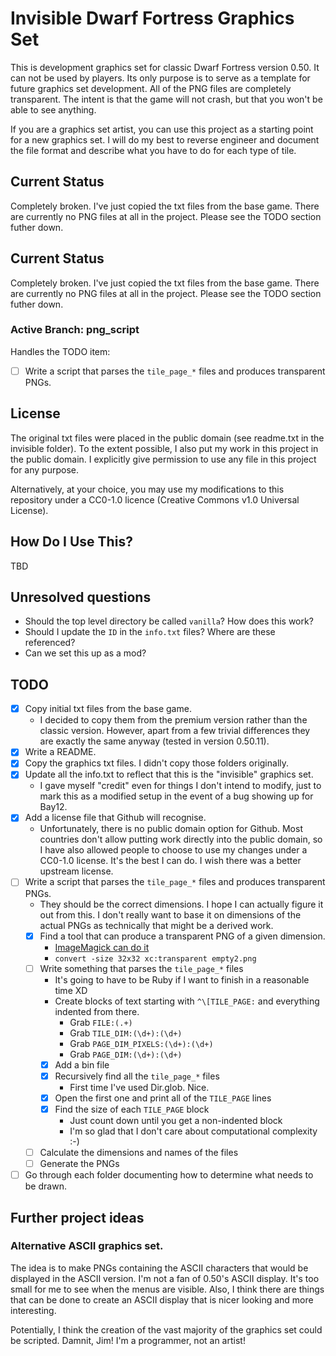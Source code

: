 # Invisible Dwarf Fortress Graphics Set

This is development graphics set for classic Dwarf Fortress version 0.50. It
can not be used by players.  Its only purpose is to serve as a template for
future graphics set development.  All of the PNG files are completely
transparent. The intent is that the game will not crash, but that you won't be
able to see anything.

If you are a graphics set artist, you can use this project as a starting
point for a new graphics set.  I will do my best to reverse engineer
and document the file format and describe what you have to do for
each type of tile.

## Current Status

Completely broken.  I've just copied the txt files from the base game.
There are currently no PNG files at all in the project.  Please see
the TODO section futher down.

## Current Status

Completely broken.  I've just copied the txt files from the base game.
There are currently no PNG files at all in the project.  Please see
the TODO section futher down.

### Active Branch: png_script

Handles the TODO item:

  - [ ] Write a script that parses the `tile_page_*` files and produces transparent PNGs.

## License

The original txt files were placed in the public domain (see readme.txt in the
invisible folder).  To the extent possible, I also put my work in this project
in the public domain.  I explicitly give permission to use any file in this
project for any purpose.

Alternatively, at your choice, you may use my modifications to this repository
under a CC0-1.0 licence (Creative Commons v1.0 Universal License).

## How Do I Use This?

TBD

## Unresolved questions

  - Should the top level directory be called `vanilla`?  How does this work?
  - Should I update the `ID` in the `info.txt` files?  Where are these
    referenced?
  - Can we set this up as a mod?

## TODO

  - [X] Copy initial txt files from the base game.
    - I decided to copy them from the premium version rather than the classic version.
      However, apart from a few trivial differences they are exactly the same anyway
      (tested in version 0.50.11).
  - [X] Write a README.
  - [X] Copy the graphics txt files.  I didn't copy those folders originally.
  - [X] Update all the info.txt to reflect that this is the "invisible" graphics set.
    - I gave myself "credit" even for things I don't intend to modify, just to mark
      this as a modified setup in the event of a bug showing up for Bay12.
  - [X] Add a license file that Github will recognise.
    - Unfortunately, there is no public domain option for Github.  Most countries
      don't allow putting work directly into the public domain, so I have also
      allowed people to choose to use my changes under a CC0-1.0 license. It's
      the best I can do.  I wish there was a better upstream license.
  - [ ] Write a script that parses the `tile_page_*` files and produces transparent PNGs.
    - They should be the correct dimensions. I hope I can actually figure it
      out from this.  I don't really want to base it on dimensions of the actual PNGs
      as technically that might be a derived work.
    - [X] Find a tool that can produce a transparent PNG of a given dimension.
      - [ImageMagick can do it](https://superuser.com/questions/294943/is-there-a-utility-to-create-blank-images)
      - `convert -size 32x32 xc:transparent empty2.png`
    - [ ] Write something that parses the `tile_page_*` files
      - It's going to have to be Ruby if I want to finish in a reasonable time XD
      - Create blocks of text starting with `^\[TILE_PAGE:` and everything indented from there.
        - Grab `FILE:(.+)`
        - Grab `TILE_DIM:(\d+):(\d+)`
        - Grab `PAGE_DIM_PIXELS:(\d+):(\d+)`
        - Grab `PAGE_DIM:(\d+):(\d+)`
      - [X] Add a bin file
      - [X] Recursively find all the `tile_page_*` files
        - First time I've used Dir.glob.  Nice.
      - [X] Open the first one and print all of the `TILE_PAGE` lines
      - [X] Find the size of each `TILE_PAGE` block
        - Just count down until you get a non-indented block
        - I'm so glad that I don't care about computational complexity :-)
    - [ ] Calculate the dimensions and names of the files
    - [ ] Generate the PNGs
  - [ ] Go through each folder documenting how to determine what needs to be drawn.

## Further project ideas

### Alternative ASCII graphics set.

The idea is to make PNGs containing the ASCII characters that would be displayed in the ASCII
version.  I'm not a fan of 0.50's ASCII display.  It's too small for me to see when the
menus are visible.  Also, I think there are things that can be done to create an ASCII display
that is nicer looking and more interesting.

Potentially, I think the creation of the vast majority of the graphics set could be scripted.
Damnit, Jim!  I'm a programmer, not an artist!
